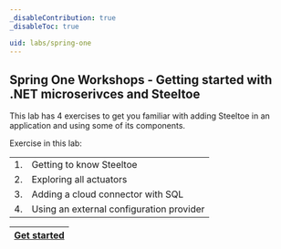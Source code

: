 ```yaml
---
_disableContribution: true
_disableToc: true

uid: labs/spring-one
---
```


[home-page-link]: index.md
[exercise-1-link]: exercise1.md
[exercise-2-link]: exercise2.md
[exercise-3-link]: exercise3.md
[exercise-4-link]: exercise4.md

## Spring One Workshops - Getting started with .NET microserivces and Steeltoe

This lab has 4 exercises to get you familiar with adding Steeltoe in an application and using some of its components.

Exercise in this lab:

|||
|:--:|:--|
|1.|Getting to know Steeltoe|
|2.|Exploring all actuators|
|3.|Adding a cloud connector with SQL|
|4.|Using an external configuration provider|

|[Get started][exercise-1-link]|
|:--:|
